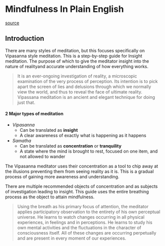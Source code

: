 # Mindfulness In Plain English
[source](http://www.vipassana.com/meditation/mindfulness_in_plain_english_2.php)
## Introduction

There are many styles of meditation, but this focuses specifically on Vipasanna style meditation. This is a step-by-step guide for Insight meditation. The purpose of which to give the meditator insight into the nature of realityand accurate understanding of how everything works.

> It is an ever-ongoing investigation of reality, a microscopic examination of the very process of perception. Its intention is to pick apart the screen of lies and delusions through which we normally view the world, and thus to reveal the face of ultimate reality. Vipassana meditation is an ancient and elegant technique for doing just that.

#### 2 Major types of meditation

* *Vipasanna*
  * Can be translated as **insight**
  * A clear awareness of exactly what is happening as it happens
* *Samatha*
  * Can be translated as **concentration** or **tranquility**
  * A state where the mind is brought to rest, focused on one item, and not allowed to wander

The Vipasanna meditator uses their concentration as a tool to chip away at the illusions preventing them from seeing reality as it is. This is a gradual process of gaining more awareness and understanding.

There are multiple recommended objects of concentration and as subjects of investigation leading to insight. This guide uses the entire breathing process as the object to attain mindfulness.

> Using the breath as his primary focus of attention, the meditator applies participatory observation to the entirety of his own perceptual universe. He learns to watch changes occurring in all physical experiences, in feelings and in perceptions. He learns to study his own mental activities and the fluctuations in the character of consciousness itself. All of these changes are occurring perpetually and are present in every moment of our experiences.
